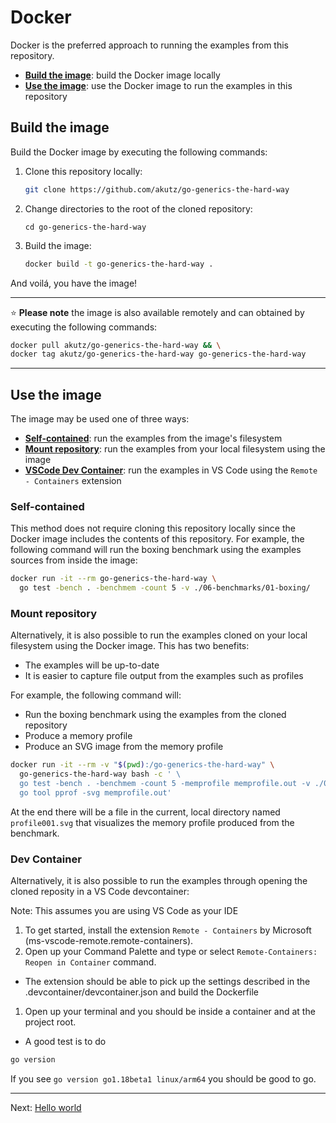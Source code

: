 # Docker

Docker is the preferred approach to running the examples from this repository.

* [**Build the image**](#build-the-image): build the Docker image locally
* [**Use the image**](#use-the-image): use the Docker image to run the examples in this repository

## Build the image

Build the Docker image by executing the following commands:

1. Clone this repository locally:

    ```bash
    git clone https://github.com/akutz/go-generics-the-hard-way
    ```

1. Change directories to the root of the cloned repository:

    ```
    cd go-generics-the-hard-way
    ```

1. Build the image:

    ```bash
    docker build -t go-generics-the-hard-way .
    ```

And voilá, you have the image!

---

:star: **Please note** the image is also available remotely and can obtained by executing the following commands:

```bash
docker pull akutz/go-generics-the-hard-way && \
docker tag akutz/go-generics-the-hard-way go-generics-the-hard-way
```

---

## Use the image

The image may be used one of three ways:

* [**Self-contained**](#self-contained): run the examples from the image's filesystem
* [**Mount repository**](#mount-repository): run the examples from your local filesystem using the image
* [**VSCode Dev Container**](#dev-container): run the examples in VS Code using the `Remote - Containers` extension

### Self-contained

This method does not require cloning this repository locally since the Docker image includes the contents of this repository. For example, the following command will run the boxing benchmark using the examples sources from inside the image:

```bash
docker run -it --rm go-generics-the-hard-way \
  go test -bench . -benchmem -count 5 -v ./06-benchmarks/01-boxing/
```

### Mount repository

Alternatively, it is also possible to run the examples cloned on your local filesystem using the Docker image. This has two benefits:

* The examples will be up-to-date
* It is easier to capture file output from the examples such as profiles

For example, the following command will:

* Run the boxing benchmark using the examples from the cloned repository
* Produce a memory profile
* Produce an SVG image from the memory profile

```bash
docker run -it --rm -v "$(pwd):/go-generics-the-hard-way" \
  go-generics-the-hard-way bash -c ' \
  go test -bench . -benchmem -count 5 -memprofile memprofile.out -v ./06-benchmarks/01-boxing/ && \
  go tool pprof -svg memprofile.out'
```

At the end there will be a file in the current, local directory named `profile001.svg` that visualizes the memory profile produced from the benchmark.

### Dev Container

Alternatively, it is also possible to run the examples through opening the cloned reposity in a VS Code devcontainer:

Note: This assumes you are using VS Code as your IDE

1. To get started, install the extension `Remote - Containers` by Microsoft (ms-vscode-remote.remote-containers). 
1. Open up your Command Palette and type or select `Remote-Containers: Reopen in Container` command.
  - The extension should be able to pick up the settings described in the .devcontainer/devcontainer.json and build the Dockerfile
1. Open up your terminal and you should be inside a container and at the project root. 
  - A good test is to do 
  ```bash 
  go version
  ```
  If you see `go version go1.18beta1 linux/arm64` you should be good to go.
  
---

Next: [Hello world](../02-hello-world/)
